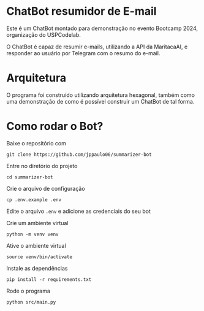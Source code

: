 # ChatBot resumidor de E-mail

Este é um ChatBot montado para demonstração no evento Bootcamp 2024, organização
do USPCodelab.

O ChatBot é capaz de resumir e-mails, utilizando a API da MaritacaAI, e
responder ao usuário por Telegram com o resumo do e-mail.

# Arquitetura

O programa foi construído utilizando arquitetura hexagonal, também como uma
demonstração de como é possível construir um ChatBot de tal forma.

# Como rodar o Bot?

Baixe o repositório com
```
git clone https://github.com/jppaulo06/summarizer-bot
```

Entre no diretório do projeto
```
cd summarizer-bot
```

Crie o arquivo de configuração
```
cp .env.example .env
```

Edite o arquivo `.env` e adicione as credenciais do seu bot

Crie um ambiente virtual
```
python -m venv venv
```

Ative o ambiente virtual
```
source venv/bin/activate
```

Instale as dependências
```
pip install -r requirements.txt
```

Rode o programa
```
python src/main.py
```
